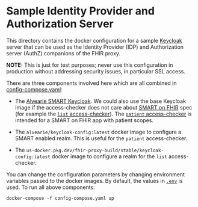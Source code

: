 # Sample Identity Provider and Authorization Server

This directory contains the docker configuration for a sample
[Keycloak](https://www.keycloak.org/) server that can be used as the Identity
Provider (IDP) and Authorization server (AuthZ) companions of the FHIR proxy.

**NOTE:** This is just for test purposes; never use this configuration in
production without addressing security issues, in particular SSL access.

There are three components involved here which are all combined in
[config-compose.yaml](config-compose.yaml):

- The
  [Alvearie SMART Keycloak](https://github.com/Alvearie/keycloak-extensions-for-fhir).
  We could also use the base Keycloak image if the access-checker does not care
  about [SMART on FHIR](http://www.hl7.org/fhir/smart-app-launch/) spec (for
  example the
  [`list` access-checker](../../plugins/src/main/java/com/google/fhir/proxy/plugin/ListAccessChecker.java)).
  The
  [`patient` access-checker](../../plugins/src/main/java/com/google/fhir/proxy/plugin/PatientAccessChecker.java)
  is intended for a SMART on FHIR app with patient scopes.

- The `alvearie/keycloak-config:latest` docker image to configure a SMART
  enabled realm. This is useful for the `patient` access-checker.

- The `us-docker.pkg.dev/fhir-proxy-build/stable/keycloak-config:latest` docker
  image to configure a realm for the `list` access-checker.

You can change the configuration parameters by changing environment variables
passed to the docker images. By default, the values in [`.env`](.env) is used.
To run all above components:

```shell
docker-compose -f config-compose.yaml up
```
